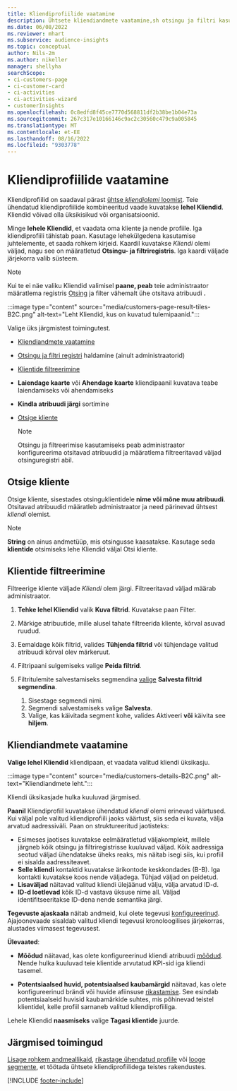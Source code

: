 ```yaml
---
title: Kliendiprofiilide vaatamine
description: Ühtsete kliendiandmete vaatamine,sh otsingu ja filtri kasutamine
ms.date: 06/08/2022
ms.reviewer: mhart
ms.subservice: audience-insights
ms.topic: conceptual
author: Nils-2m
ms.author: nikeller
manager: shellyha
searchScope:
- ci-customers-page
- ci-customer-card
- ci-activities
- ci-activities-wizard
- customerInsights
ms.openlocfilehash: 0c8edfd8f45ce7770d568811df2b38be1b04e73a
ms.sourcegitcommit: 267c317e10166146c9ac2c30560c479c9a005845
ms.translationtype: MT
ms.contentlocale: et-EE
ms.lasthandoff: 08/16/2022
ms.locfileid: "9303778"
---
```

# <a name="view-customer-profiles"></a>Kliendiprofiilide vaatamine

Kliendiprofiilid on saadaval pärast [ühtse *kliendiolemi* loomist](data-unification.md). Teie ühendatud kliendiprofiilide kombineeritud vaade kuvatakse **lehel Kliendid**. Kliendid võivad olla üksikisikud või organisatsioonid.

Minge **lehele Kliendid**, et vaadata oma kliente ja nende profiile. Iga kliendiprofiili tähistab paan. Kasutage lehekülgedena kasutamise juhtelemente, et saada rohkem kirjeid. Kaardil kuvatakse *Kliendi* olemi väljad, nagu see on määratletud **Otsingu- ja filtriregistris**. Iga kaardi väljade järjekorra valib süsteem.

> [!NOTE]
> Kui te ei näe valiku Kliendid valimisel **paane, peab** teie administraator määratlema registris [Otsing](search-filter-index.md) ja filter vähemalt ühe otsitava atribuudi **.**

:::image type="content" source="media/customers-page-result-tiles-B2C.png" alt-text="Leht Kliendid, kus on kuvatud tulemipaanid.":::

Valige üks järgmistest toimingutest.
- [Kliendiandmete vaatamine](#view-customer-details)
- [Otsingu ja filtri registri](search-filter-index.md) haldamine (ainult administraatorid)
- [Klientide filtreerimine](#filter-customers)
- **Laiendage kaarte** või **Ahendage kaarte** kliendipaanil kuvatava teabe laiendamiseks või ahendamiseks
- **Kindla atribuudi järgi** sortimine
- [Otsige kliente](#search-for-customers)

  > [!NOTE]
  > Otsingu ja filtreerimise kasutamiseks peab administraator konfigureerima otsitavad atribuudid ja määratlema filtreeritavad väljad otsinguregistri abil.

## <a name="search-for-customers"></a>Otsige kliente

Otsige kliente, sisestades otsinguklientidele **nime või mõne muu atribuudi**. Otsitavad atribuudid määratleb administraator ja need pärinevad ühtsest *kliendi* olemist.

> [!NOTE]
> **String** on ainus andmetüüp, mis otsingusse kaasatakse. Kasutage seda **klientide** otsimiseks lehe Kliendid väljal Otsi kliente.

## <a name="filter-customers"></a>Klientide filtreerimine

Filtreerige kliente väljade *Kliendi* olem järgi. Filtreeritavad väljad määrab administraator.

1. **Tehke lehel Kliendid** valik **Kuva filtrid**. Kuvatakse paan Filter.

1. Märkige atribuutide, mille alusel tahate filtreerida kliente, kõrval asuvad ruudud.

1. Eemaldage kõik filtrid, valides **Tühjenda filtrid** või tühjendage valitud atribuudi kõrval olev märkeruut.

1. Filtripaani sulgemiseks valige **Peida filtrid**.

1. Filtritulemite salvestamiseks segmendina [valige](segments.md) **Salvesta filtrid segmendina**.
   1. Sisestage segmendi nimi.
   1. Segmendi salvestamiseks valige **Salvesta**.
   1. Valige, kas käivitada segment kohe, valides Aktiveeri **või** käivita see **hiljem**.

## <a name="view-customer-details"></a>Kliendiandmete vaatamine

**Valige lehel Kliendid** kliendipaan, et vaadata valitud kliendi üksikasju.

:::image type="content" source="media/customers-details-B2C.png" alt-text="Kliendiandmete leht.":::

Kliendi üksikasjade hulka kuuluvad järgmised.

**Paanil** Kliendiprofiil kuvatakse ühendatud *kliendi* olemi erinevad väärtused. Kui väljal pole valitud kliendiprofiili jaoks väärtust, siis seda ei kuvata, välja arvatud aadressiväli. Paan on struktureeritud jaotisteks:

- Esimeses jaotises kuvatakse eelmääratletud väljakomplekt, millele järgneb kõik otsingu ja filtriregistrisse kuuluvad väljad. Kõik aadressiga seotud väljad ühendatakse üheks reaks, mis näitab isegi siis, kui profiil ei sisalda aadressiteavet.
- **Selle kliendi** kontaktid kuvatakse ärikontode keskkondades (B-B). Iga kontakti kuvatakse koos nende väljadega. Tühjad väljad on peidetud.
- **Lisaväljad** näitavad valitud kliendi ülejäänud välju, välja arvatud ID-d.
- **ID-d loetlevad** kõik ID-d vastava üksuse nime all. Väljad identifitseeritakse ID-dena nende semantika järgi.

**Tegevuste ajaskaala** näitab andmeid, kui olete tegevusi [konfigureerinud](activities.md). Ajajoonevaade sisaldab valitud kliendi tegevusi kronoloogilises järjekorras, alustades viimasest tegevusest.

**Ülevaated**:

- **Mõõdud** näitavad, kas olete konfigureerinud kliendi atribuudi [mõõdud](measures.md). Nende hulka kuuluvad teie klientide arvutatud KPI-sid iga kliendi tasemel.

- **Potentsiaalsed huvid, potentsiaalsed kaubamärgid** näitavad, kas olete konfigureerinud brändi või huvide afiinsuse [rikastamise](enrichment-microsoft.md). See esindab potentsiaalseid huvisid kaubamärkide suhtes, mis põhinevad teistel klientidel, kelle profiil sarnaneb valitud kliendiprofiiliga.

Lehele Kliendid **naasmiseks** valige **Tagasi klientide** juurde.

## <a name="next-steps"></a>Järgmised toimingud

[Lisage rohkem andmeallikaid](data-sources.md), [rikastage ühendatud profiile](enrichment-hub.md) või [looge segmente](segments.md), et töötada ühtsete kliendiprofiilidega teistes rakendustes.

[!INCLUDE [footer-include](includes/footer-banner.md)]

